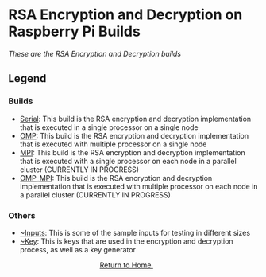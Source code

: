 # RSA Encryption and Decryption on Raspberry Pi Builds
*These are the RSA Encryption and Decryption builds*

## Legend
### Builds
+ [Serial](https://github.com/ReinhartC/Parallel-RSA-on-Raspberry-Pi/tree/master/Builds/Serial "Serial build"):
This build is the RSA encryption and decryption implementation that is executed in a single processor on a single node
+ [OMP](https://github.com/ReinhartC/Parallel-RSA-on-Raspberry-Pi/tree/master/Builds/OMP "OMP build"):
This build is the RSA encryption and decryption implementation that is executed with multiple processor on a single node
+ [MPI](https://github.com/ReinhartC/Parallel-RSA-on-Raspberry-Pi/tree/master/Builds/MPI "MPI build"):
This build is the RSA encryption and decryption implementation that is executed with a single processor on each node in a parallel cluster (CURRENTLY IN PROGRESS)
+ [OMP_MPI](https://github.com/ReinhartC/Parallel-RSA-on-Raspberry-Pi/tree/master/Builds/OMP_MPI "OMP_MPI build"):
This build is the RSA encryption and decryption implementation that is executed with multiple processor on each node in a parallel cluster (CURRENTLY IN PROGRESS)

### Others
+ [~Inputs](https://github.com/ReinhartC/Parallel-RSA-on-Raspberry-Pi/tree/master/Builds/~Inputs "~Inputs"):
This is some of the sample inputs for testing in different sizes
+ [~Key](https://github.com/ReinhartC/Parallel-RSA-on-Raspberry-Pi/tree/master/Builds/~Key "~Key"):
This is keys that are used in the encryption and decryption process, as well as a key generator

<p align="center">
    <a href="https://github.com/ReinhartC/Parallel-RSA-on-Raspberry-Pi/tree/master">
        Return to Home
    </a>  
</p>